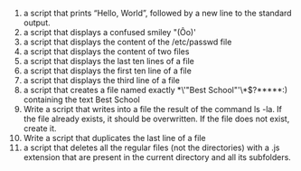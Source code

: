 1. a script that prints “Hello, World”, followed by a new line to the standard output.
2. a script that displays a confused smiley "(Ôo)'
3. a script that displays the content of the /etc/passwd file
4. a script that displays the content of two files
5. a script that displays the last ten lines of a file
6. a script that displays the first ten line of a file 
7. a script that displays the third line of a file 
8. a script that creates a file named exactly \*\\'"Best School"\'\\*$\?\*\*\*\*\*:) containing the text Best School
9. Write a script that writes into a file the result of the command ls -la. If the file already exists, it should be overwritten. If the file does not exist, create it.
10. Write a script that duplicates the last line of a file 
11. a script that deletes all the regular files (not the directories) with a .js extension that are present in the current directory and all its subfolders.
